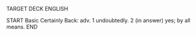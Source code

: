 TARGET DECK
ENGLISH

START
Basic
Certainly
Back: adv. 1 undoubtedly. 2 (in answer) yes; by all means.
END
